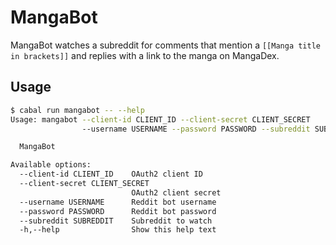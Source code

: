 # MangaBot

MangaBot watches a subreddit for comments that mention a `[[Manga title in brackets]]` and replies with a link to the manga on MangaDex.

## Usage

```bash
$ cabal run mangabot -- --help
Usage: mangabot --client-id CLIENT_ID --client-secret CLIENT_SECRET
                --username USERNAME --password PASSWORD --subreddit SUBREDDIT

  MangaBot

Available options:
  --client-id CLIENT_ID    OAuth2 client ID
  --client-secret CLIENT_SECRET
                           OAuth2 client secret
  --username USERNAME      Reddit bot username
  --password PASSWORD      Reddit bot password
  --subreddit SUBREDDIT    Subreddit to watch
  -h,--help                Show this help text
```
